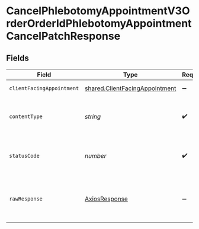 # CancelPhlebotomyAppointmentV3OrderOrderIdPhlebotomyAppointmentCancelPatchResponse


## Fields

| Field                                                                                   | Type                                                                                    | Required                                                                                | Description                                                                             |
| --------------------------------------------------------------------------------------- | --------------------------------------------------------------------------------------- | --------------------------------------------------------------------------------------- | --------------------------------------------------------------------------------------- |
| `clientFacingAppointment`                                                               | [shared.ClientFacingAppointment](../../../sdk/models/shared/clientfacingappointment.md) | :heavy_minus_sign:                                                                      | Successful Response                                                                     |
| `contentType`                                                                           | *string*                                                                                | :heavy_check_mark:                                                                      | HTTP response content type for this operation                                           |
| `statusCode`                                                                            | *number*                                                                                | :heavy_check_mark:                                                                      | HTTP response status code for this operation                                            |
| `rawResponse`                                                                           | [AxiosResponse](https://axios-http.com/docs/res_schema)                                 | :heavy_minus_sign:                                                                      | Raw HTTP response; suitable for custom response parsing                                 |